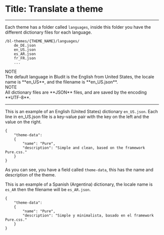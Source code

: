 # Title: Translate a theme
<!-- Position: 2 -->
---
Each theme has a folder called `languages`, inside this folder you have the different dictionary files for each language.

```
/bl-themes/{THEME_NAME}/languages/
	de_DE.json
	en_US.json
	es_AR.json
	fr_FR.json
	...
```

<div markdown="1" class="note">
<div class="note-title">NOTE</div>
The default language in Bludit is the English from United States, the locale name is **en_US**, and the filename is **en_US.json**.
</div>

<div markdown="1" class="note">
<div class="note-title">NOTE</div>
All dictionary files are **JSON** files, and are saved by the encoding **UTF-8**.
</div>

---

This is an example of an English (United States) dictionary `en_US.json`. Each line in en_US.json file is a key-value pair with the key on the left and the value on the right.

<pre><code data-language="JSON">{
	"theme-data":
	{
		"name": "Pure",
		"description": "Simple and clean, based on the framework Pure.css."
	}
}
</code></pre>

As you can see, you have a field called `theme-data`, this has the name and description of the theme.

This is an example of a Spanish (Argentina) dictionary, the locale name is `es_AR` then the filename will be `es_AR.json`.

<pre><code data-language="JSON">{
	"theme-data":
	{
		"name": "Pure",
		"description": "Simple y minimalista, basado en el framework Pure.css."
	}
}
</code></pre>
